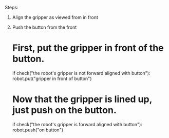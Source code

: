 

Steps:
1. Align the gripper as viewed from in front
2. Push the button from the front

    # First, put the gripper in front of the button.
    if check("the robot's gripper is not forward aligned with button"):
        robot.put("gripper in front of button")
    # Now that the gripper is lined up, just push on the button.
    if check("the robot's gripper is forward aligned with button"):
        robot.push("on button")